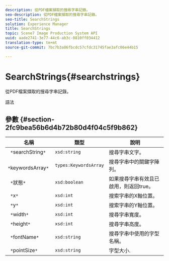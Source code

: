 ```yaml
---
description: 從PDF檔案擷取的搜尋字串記錄。
seo-description: 從PDF檔案擷取的搜尋字串記錄。
seo-title: SearchStrings
solution: Experience Manager
title: SearchStrings
topic: Scene7 Image Production System API
uuid: aade2741-3e77-44c6-ab3c-0810ff034412
translation-type: tm+mt
source-git-commit: 7bc7b3a86fbcdc57cfdc31745fae3afc06e44b15

---
```



# SearchStrings{#searchstrings}

從PDF檔案擷取的搜尋字串記錄。

語法

## 參數 {#section-2fc9bea56b6d4b72b80d4f04c5f9b862}

| 名稱 | 類型 | 說明 |
|---|---|---|
| ` *`searchString`*` | `xsd:string` | 搜尋字串文字。 |
| ` *`keywordsArray`*` | `types:KeywordsArray` | 搜尋字串中的關鍵字陣列。 |
| ` *`狀態`*` | `xsd:boolean` | 如果搜尋字串有效且已啟用，則返回true。 |
| ` *`x`*` | `xsd:int` | 搜索字串的X軸位置。 |
| ` *`y`*` | `xsd:int` | 搜索字串的Y軸位置。 |
| ` *`width`*` | `xsd:int` | 搜尋字串寬度。 |
| ` *`height`*` | `xsd:int` | 搜尋字串高度。 |
| ` *`fontName`*` | `xsd:string` | 搜尋字串中使用的字型名稱。 |
| ` *`pointSize`*` | `xsd:string` | 字型大小. |

